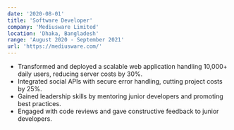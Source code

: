 ```yaml
---
date: '2020-08-01'
title: 'Software Developer'
company: 'Mediusware Limited'
location: 'Dhaka, Bangladesh'
range: 'August 2020 - September 2021'
url: 'https://mediusware.com/'
---
```


- Transformed and deployed a scalable web application handling 10,000+ daily users, reducing server costs by 30%.
- Integrated social APIs with secure error handling, cutting project costs by 25%.
- Gained leadership skills by mentoring junior developers and promoting best practices.
- Engaged with code reviews and gave constructive feedback to junior developers.
